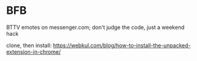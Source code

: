 # BFB
BTTV emotes on messenger.com; don't judge the code, just a weekend hack

clone, then install:
https://webkul.com/blog/how-to-install-the-unpacked-extension-in-chrome/
